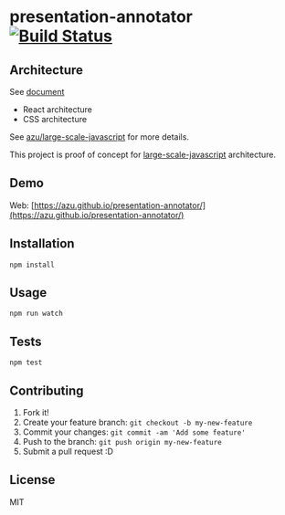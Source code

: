 # presentation-annotator [![Build Status](https://travis-ci.org/azu/presentation-annotator.svg?branch=master)](https://travis-ci.org/azu/presentation-annotator)

## Architecture

See [document](docs/)

- React architecture
- CSS architecture

See [azu/large-scale-javascript](https://github.com/azu/large-scale-javascript "azu/large-scale-javascript") for more details.

This project is proof of concept for [large-scale-javascript](https://github.com/azu/large-scale-javascript) architecture.

## Demo

Web: [https://azu.github.io/presentation-annotator/](https://azu.github.io/presentation-annotator/)

## Installation

    npm install

## Usage

    npm run watch

## Tests

    npm test

## Contributing

1. Fork it!
2. Create your feature branch: `git checkout -b my-new-feature`
3. Commit your changes: `git commit -am 'Add some feature'`
4. Push to the branch: `git push origin my-new-feature`
5. Submit a pull request :D

## License

MIT
